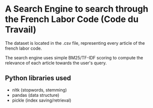 # A Search Engine to search through the French Labor Code (Code du Travail)

The dataset is located in the .csv file, representing every article of the french labor code.

The search engine uses simple BM25/TF-IDF scoring to compute the relevance of each article towards the user's query.

## Python libraries used

* nltk (stopwords, stemming)
* pandas (data structure)
* pickle (index saving/retrieval)
